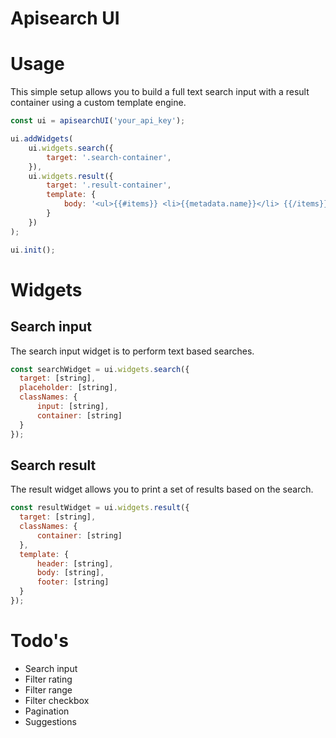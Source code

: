 Apisearch UI
============

# Usage
This simple setup allows you to build a full text search
input with a result container using a custom template 
engine.

```javascript
const ui = apisearchUI('your_api_key');

ui.addWidgets(
    ui.widgets.search({
        target: '.search-container',
    }),
    ui.widgets.result({
        target: '.result-container',
        template: {
            body: '<ul>{{#items}} <li>{{metadata.name}}</li> {{/items}}</ul>',
        }
    })
);

ui.init();
```

# Widgets

## Search input

The search input widget is to perform text based 
searches.

```javascript
const searchWidget = ui.widgets.search({ 
  target: [string],
  placeholder: [string],
  classNames: {
      input: [string],
      container: [string]
  }
});
```

## Search result
The result widget allows you to print a set of results
based on the search.

```javascript
const resultWidget = ui.widgets.result({ 
  target: [string],
  classNames: {
      container: [string]
  },
  template: {
      header: [string],
      body: [string],
      footer: [string]
  }
});
```

# Todo's
- Search input
- Filter rating
- Filter range
- Filter checkbox
- Pagination
- Suggestions